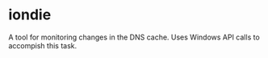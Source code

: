 # iondie
A tool for monitoring changes in the DNS cache. Uses Windows API calls to accompish this task. 

